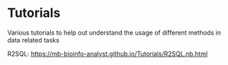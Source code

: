 # Tutorials
 Various tutorials to help out understand the usage of different methods in data related tasks
 
 R2SQL: https://mb-bioinfo-analyst.github.io/Tutorials/R2SQL.nb.html
